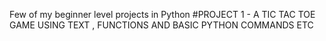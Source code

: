 Few of my beginner level projects in Python
                                  #PROJECT 1 - A TIC TAC TOE GAME USING TEXT , FUNCTIONS AND BASIC PYTHON COMMANDS ETC
